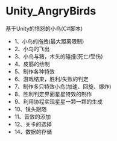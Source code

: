 # Unity_AngryBirds
基于Unity的愤怒的小鸟(C#脚本)
- 1、小鸟的拖拽(最大距离限制)
- 2、小鸟的飞出
- 3、小鸟与猪，木头的碰撞(死亡/受伤)
- 4、皮筋的绘制
- 5、制作各种特效
- 6、游戏结束，胜利/失败的判定
- 7、制作多只特效小鸟(加速、回旋、爆炸)
- 8、胜利判定界面星星特效的制作
- 9、利用协程实现星星一颗一颗的生成
- 10、镜头跟随
- 11、音效的添加
- 12、关卡的选择
- 14、数据的存储
